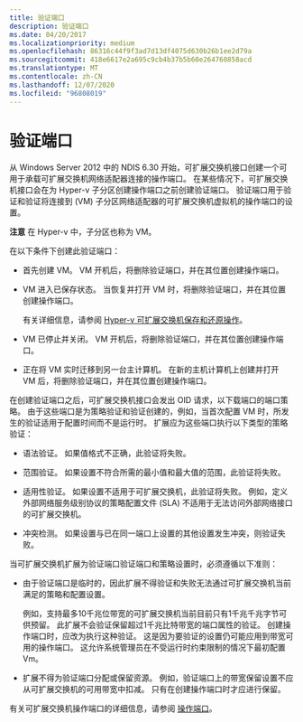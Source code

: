 ```yaml
---
title: 验证端口
description: 验证端口
ms.date: 04/20/2017
ms.localizationpriority: medium
ms.openlocfilehash: 86316c44f9f3ad7d13df4075d630b26b1ee2d79a
ms.sourcegitcommit: 418e6617e2a695c9cb4b37b5b60e264760858acd
ms.translationtype: MT
ms.contentlocale: zh-CN
ms.lasthandoff: 12/07/2020
ms.locfileid: "96808019"
---
```

# <a name="validation-ports"></a>验证端口


从 Windows Server 2012 中的 NDIS 6.30 开始，可扩展交换机接口创建一个可用于承载可扩展交换机网络适配器连接的操作端口。 在某些情况下，可扩展交换机接口会在为 Hyper-v 子分区创建操作端口之前创建验证端口。 验证端口用于验证和验证将连接到 (VM) 子分区网络适配器的可扩展交换机虚拟机的操作端口的设置。

**注意**  在 Hyper-v 中，子分区也称为 VM。

 

在以下条件下创建此验证端口：

-   首先创建 VM。 VM 开机后，将删除验证端口，并在其位置创建操作端口。

-   VM 进入已保存状态。 当恢复并打开 VM 时，将删除验证端口，并在其位置创建操作端口。

    有关详细信息，请参阅 [Hyper-v 可扩展交换机保存和还原操作](hyper-v-extensible-switch-save-and-restore-operations.md)。

-   VM 已停止并关闭。 VM 开机后，将删除验证端口，并在其位置创建操作端口。

-   正在将 VM 实时迁移到另一台主计算机。 在新的主机计算机上创建并打开 VM 后，将删除验证端口，并在其位置创建操作端口。

在创建验证端口之后，可扩展交换机接口会发出 OID 请求，以下载端口的端口策略。 由于这些端口是为策略验证和验证创建的，例如，当首次配置 VM 时，所发生的验证适用于配置时间而不是运行时。 扩展应为这些端口执行以下类型的策略验证：

-   语法验证。 如果值格式不正确，此验证将失败。

-   范围验证。 如果设置不符合所需的最小值和最大值的范围，此验证将失败。

-   适用性验证。 如果设置不适用于可扩展交换机，此验证将失败。 例如，定义外部网络服务级别协议的策略配置文件 (SLA) 不适用于无法访问外部网络接口的可扩展交换机。

-   冲突检测。 如果设置与已在同一端口上设置的其他设置发生冲突，则验证失败。

当可扩展交换机扩展为验证端口验证端口和策略设置时，必须遵循以下准则：

-   由于验证端口是临时的，因此扩展不得验证和失败无法通过可扩展交换机当前满足的策略和配置设置。

    例如，支持最多10千兆位带宽的可扩展交换机当前目前只有1千兆千兆字节可供预留。 此扩展不会验证保留超过1千兆比特带宽的端口属性的验证。 创建操作端口时，应改为执行这种验证。 这是因为要验证的设置仍可能应用到带宽可用的操作端口。 这允许系统管理员在不受运行时约束限制的情况下最初配置 Vm。

-   扩展不得为验证端口分配或保留资源。 例如，验证端口上的带宽保留设置不应从可扩展交换机的可用带宽中扣减。 只有在创建操作端口时才应进行保留。

有关可扩展交换机操作端口的详细信息，请参阅 [操作端口](operational-ports.md)。

 

 





